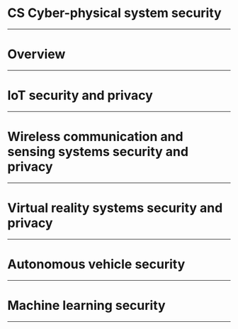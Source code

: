 CS Cyber-physical system security
==============

---

# Overview
---

# IoT security and privacy
---

# Wireless communication and sensing systems security and privacy
---

# Virtual reality systems security and privacy
---

# Autonomous vehicle security
---

# Machine learning security
---
